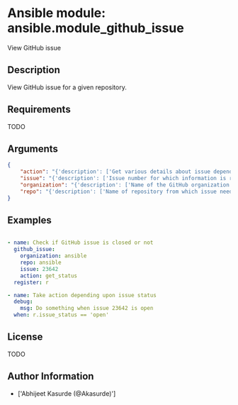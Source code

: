 # Ansible module: ansible.module_github_issue


View GitHub issue

## Description

View GitHub issue for a given repository.

## Requirements

TODO

## Arguments

``` json
{
    "action": "{'description': ['Get various details about issue depending upon action specified.'], 'default': 'get_status', 'choices': [['get_status']]}",
    "issue": "{'description': ['Issue number for which information is required.'], 'required': True}",
    "organization": "{'description': ['Name of the GitHub organization in which the repository is hosted.'], 'required': True}",
    "repo": "{'description': ['Name of repository from which issue needs to be retrieved.'], 'required': True}",
}
```

## Examples


``` yaml

- name: Check if GitHub issue is closed or not
  github_issue:
    organization: ansible
    repo: ansible
    issue: 23642
    action: get_status
  register: r

- name: Take action depending upon issue status
  debug:
    msg: Do something when issue 23642 is open
  when: r.issue_status == 'open'

```

## License

TODO

## Author Information
  - ['Abhijeet Kasurde (@Akasurde)']

